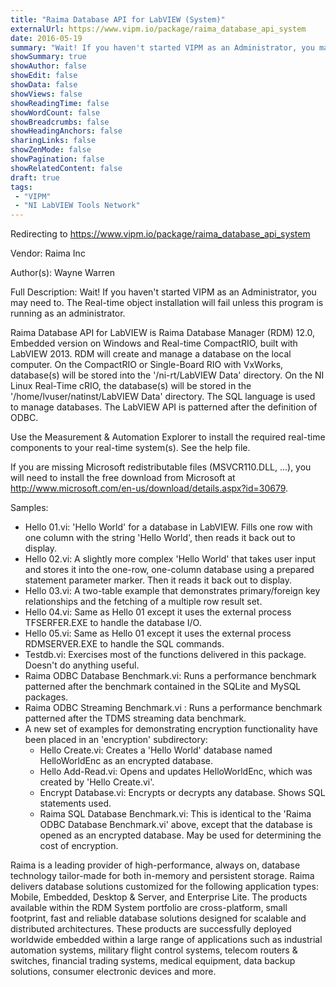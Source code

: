 ```yaml
---
title: "Raima Database API for LabVIEW (System)"
externalUrl: https://www.vipm.io/package/raima_database_api_system
date: 2016-05-19
summary: "Wait! If you haven't started VIPM as an Administrator, you may need to."
showSummary: true
showAuthor: false
showEdit: false
showData: false
showViews: false
showReadingTime: false
showWordCount: false
showBreadcrumbs: false
showHeadingAnchors: false
sharingLinks: false
showZenMode: false
showPagination: false
showRelatedContent: false
draft: true
tags:
 - "VIPM"
 - "NI LabVIEW Tools Network"
---
```


Redirecting to https://www.vipm.io/package/raima_database_api_system

Vendor: Raima Inc

Author(s): Wayne Warren
 
Full Description:
Wait! If you haven't started VIPM as an Administrator, you may need to. The Real-time object installation will fail unless this program is running as an administrator.

Raima Database API for LabVIEW is Raima Database Manager (RDM) 12.0, Embedded version on Windows and Real-time CompactRIO, built with LabVIEW 2013. RDM will create and manage a database on the local computer. On the CompactRIO or Single-Board RIO with VxWorks, database(s) will be stored into the '/ni-rt/LabVIEW Data' directory. On the NI Linux Real-Time cRIO, the database(s) will be stored in the '/home/lvuser/natinst/LabVIEW Data' directory. The SQL language is used to manage databases. The LabVIEW API is patterned after the definition of ODBC.

Use the Measurement & Automation Explorer to install the required real-time components to your real-time system(s). See the help file.

If you are missing Microsoft redistributable files (MSVCR110.DLL, ...), you will need to install the free download from Microsoft at http://www.microsoft.com/en-us/download/details.aspx?id=30679.

Samples:
 - Hello 01.vi: 'Hello World' for a database in LabVIEW. Fills one row with one column with the
   string 'Hello World', then reads it back out to display.
 - Hello 02.vi: A slightly more complex 'Hello World' that takes user input and stores it into the
   one-row, one-column database using a prepared statement parameter marker. Then it reads it
   back out to display.
 - Hello 03.vi: A two-table example that demonstrates primary/foreign key relationships and the 
   fetching of a multiple row result set.
 - Hello 04.vi: Same as Hello 01 except it uses the external process TFSERFER.EXE to handle the
   database I/O.
 - Hello 05.vi: Same as Hello 01 except it uses the external process RDMSERVER.EXE to handle
   the SQL commands.
 - Testdb.vi: Exercises most of the functions delivered in this package. Doesn't do anything useful.
 - Raima ODBC Database Benchmark.vi: Runs a performance benchmark patterned after the benchmark
   contained in the SQLite and MySQL packages.
 - Raima ODBC Streaming Benchmark.vi : Runs a performance benchmark patterned after the TDMS
   streaming data benchmark.
 - A new set of examples for demonstrating encryption functionality have been placed in an
   'encryption' subdirectory:
      - Hello Create.vi: Creates a 'Hello World' database named HelloWorldEnc as an encrypted database.
      - Hello Add-Read.vi: Opens and updates HelloWorldEnc, which was created by 'Hello Create.vi'.
      - Encrypt Database.vi: Encrypts or decrypts any database. Shows SQL statements used.
      - Raima SQL Database Benchmark.vi: This is identical to the 'Raima ODBC Database Benchmark.vi'
        above, except that the database is opened as an encrypted database. May be used for
        determining the cost of encryption.

Raima is a leading provider of high-performance, always on, database technology tailor-made for both in-memory and persistent storage. Raima delivers database solutions customized for the following application types: Mobile, Embedded, Desktop & Server, and Enterprise Lite. The products available within the RDM System portfolio are cross-platform, small footprint, fast and reliable database solutions designed for scalable and distributed architectures. These products are successfully deployed worldwide embedded within a large range of applications such as industrial automation systems, military flight control systems, telecom routers & switches, financial trading systems, medical equipment, data backup solutions, consumer electronic devices and more.